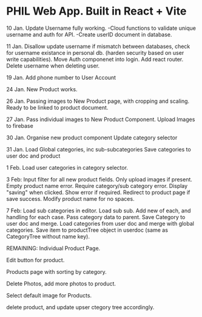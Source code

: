 # PHIL Web App. Built in React + Vite
10 Jan.
Update Username fully working. 
-Cloud functions to validate unique username and auth for API. 
-Create userID document in database.

11 Jan.
Disallow update username if mismatch between databases, check for username existance in personal db. (harden security based on user write capabilities).
Move Auth componenet into login.
Add react router.
Delete username when deleting user.

19 Jan.
Add phone number to User Account

24 Jan.
New Product works.

26 Jan.
Passing images to New Product page, with cropping and scaling. Ready to be linked to product document.

27 Jan.
Pass individual images to New Product Component. Upload Images to firebase

30 Jan.
Organise new product component
Update category selector

31 Jan.
Load Global categories, inc sub-subcategories
Save categories to user doc and product

1 Feb.
Load user categories in category selector.

3 Feb:
Input filter for all new product fields. Only upload images if present. Empty product name error. Require category/sub category error. Display "saving" when clicked. Show error if required. Redirect to product page if save success. Modify product name for no spaces.

7 Feb:
Load sub categories in editor.
Load sub sub.
Add new of each, and handling for each case.
Pass category data to parent.
Save Category to user doc and merge.
Load categories from user doc and merge with global categories.
Save item to productTree object in userdoc (same as CategoryTree without name key).

REMAINING:
Individual Product Page.

Edit button for product.

Products page with sorting by category.

Delete Photos, add more photos to product.

Select default image for Products.

delete product, and update upser ctegory tree accordingly.
